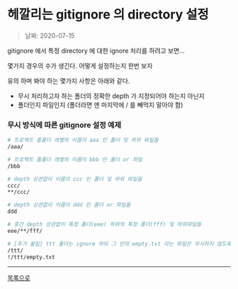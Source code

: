 # 헤깔리는 gitignore 의 directory 설정

> 날짜: 2020-07-15

gitignore 에서 특정 directory 에 대한 ignore 처리를 하려고 보면...

몇가지 경우의 수가 생긴다. 어떻게 설정하는지 한번 보자

유의 하며 봐야 하는 몇가지 사항은 아래와 같다.

- 무시 처리하고자 하는 폴더의 정확한 depth 가 지정되어야 하는지 아닌지
- 폴더인지 파일인지 (폴더라면 맨 마지막에 / 를 빼먹지 말아야 함)

### 무시 방식에 따른 gitignore 설정 예제

```bash
# 프로젝트 홈폴더 레벨의 이름이 aaa 인 폴더 및 하위 파일들
/aaa/

# 프로젝트 홈폴더 레벨의 이름이 bbb 인 폴더 or 파일
/bbb

# depth 상관없이 이름이 ccc 인 폴더 및 하위 파일들
ccc/
**/ccc/

# depth 상관없이 이름이 ddd 인 폴더 or 파일들
ddd

# 중간 depth 상관없이 특정 폴더(eee) 하위의 특정 폴더(fff) 및 하위파일들
eee/**/fff/

# [추가 꿀팁] ttt 폴더는 ignore 하되 그 안의 empty.txt 라는 파일은 무시하지 않도록
/ttt/
!/ttt/empty.txt
```

---

[목록으로](https://shiwoo-park.github.io/blog/kor)
